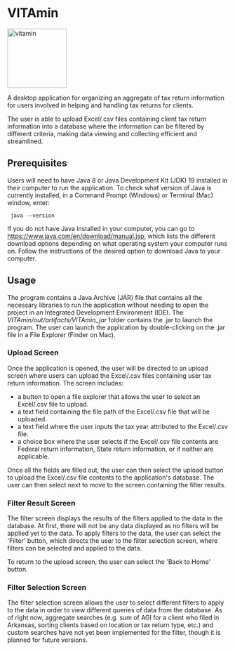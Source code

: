 # VITAmin

<img width="135" alt="vitamin" src="https://user-images.githubusercontent.com/1328659/230636403-2a967e16-dc8b-457a-91d4-59524d2f3ae6.png">

A desktop application for organizing an aggregate of tax return information for users involved in helping and handling 
tax returns for clients.

The user is able to upload Excel/.csv files containing client tax return information into a database where the information
can be filtered by different criteria, making data viewing and collecting efficient and streamlined.

## Prerequisites
Users will need to have Java 8 or Java Development Kit (JDK) 19 installed in their computer to run the application. 
To check what version of Java is currently installed, in a Command Prompt (Windows) or Terminal (Mac) window, enter:

<code> java --version </code>

If you do not have Java installed in your computer, you can go to https://www.java.com/en/download/manual.jsp, which lists
the different download options depending on what operating system your computer runs on.
Follow the instructions of the desired option to download Java to your computer.


## Usage
The program contains a Java Archive (JAR) file that contains all 
the necessary libraries to run the application without needing to open the project in 
an Integrated Development Environment (IDE). The 
*VITAmin/out/artifacts/VITAmin_jar* folder contains the .jar to launch the program. 
The user can launch the application by double-clicking on the .jar file in a File Explorer
(Finder on Mac).
### Upload Screen
Once the application is opened, the user will be directed to an upload screen where users can upload the Excel/.csv files containing user tax return information.
The screen includes:
* a button to open a file explorer that allows the user to select an Excel/.csv file to upload.
* a text field containing the file path of the Excel/.csv file that will be uploaded.
* a text field where the user inputs the tax year attributed to the Excel/.csv file.
* a choice box where the user selects if the Excel/.csv file contents are Federal return information, State return information, or if neither are applicable.

Once all the fields are filled out, the user can then select the upload button to upload the Excel/.csv file contents to the application's database.
The user can then select next to move to the screen containing the filter results.

### Filter Result Screen
The filter screen displays the results of the filters applied to the data in the database. At first, there will not be any 
data displayed as no filters will be applied yet to the data. To apply filters to the data, the user can select the 
'Filter' button, which directs the user to the filter selection screen, where filters can be selected and applied to the data.

To return to the upload screen, the user can select the 'Back to Home' button.
### Filter Selection Screen
The filter selection screen allows the user to select different filters to apply to the data in order to view different queries of data 
from the database. As of right now, aggregate searches (e.g. sum of AGI for a client who filed in Arkansas, sorting clients based on 
location or tax return type, etc.) and custom searches have not yet been implemented for the filter, though it is planned for future versions.
